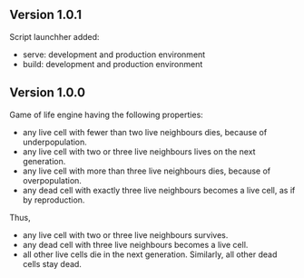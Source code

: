 ## Version 1.0.1

Script launchher added:
- serve: development and production environment
- build: development and production environment

## Version 1.0.0

Game of life engine having the following properties:
- any live cell with fewer than two live neighbours dies, because of underpopulation.
- any live cell with two or three live neighbours lives on the next generation.
- any live cell with more than three live neighbours dies, because of overpopulation.
- any dead cell with exactly three live neighbours becomes a live cell, as if by reproduction.

Thus,
- any live cell with two or three live neighbours survives.
- any dead cell with three live neighbours becomes a live cell.
- all other live cells die in the next generation. Similarly, all other dead cells stay dead.